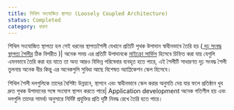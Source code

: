 ```yaml
---
title: শিথিল সংযোজিত স্থাপত্য (Loosely Coupled Architecture)
status: Completed
category: ধারণা
---
```


শিথিল সংযোজিত স্থাপত্য হল সেই ধরনের স্থাপত্যশৈলী যেখানে প্রতিটি পৃথক উপাদান স্বাধীনভাবে তৈরি হয় ([ দৃঢ় সংবদ্ধ স্থাপত্য শৈলীর](/bn/tightly-coupled-architectures/) ঠিক বিপরীত )| অনেক সময় এর প্রতিটি উপাদানকে [মাইক্রো সার্ভিস](/bn/microservices/) হিসেবে চিহ্নিত করা যায় 
যেগুলি এমনভাবে তৈরি করা হয় যাতে তা অন্য আরও বিভিন্ন পরিষেবার ব্যবহৃত হতে পারে, এই শৈলীটি সাধারণত দৃঢ় সংবদ্ধ শৈলী তুলনায় অনেক ধীর কিন্তু এর অনেকগুলি সুবিধা আছে বিশেষত অ্যাপ্লিকেশন স্কেল হিসেবে।

শিথিল শৈলী দলগুলিকে তাদের বৈশিষ্ট্য উন্নয়নে, স্থাপনে এবং স্বাধীনভাবে স্কেল করার অনুমতি দেয় যার ফলে প্রতিষ্ঠান খুব দ্রুত পৃথক উপাদানের সঙ্গে সংযোগ স্থাপন করতে পারে| Application development অনেক গতিশীল হয় এবং দলগুলি তাদের সামর্থ্য অনুসারে নির্দিষ্ট প্রযুক্তির প্রতি দৃষ্টি নিবদ্ধ রেখে তৈরি হতে পারে।
